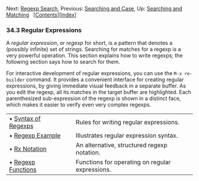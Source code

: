 

Next: [Regexp Search](Regexp-Search.html), Previous: [Searching and Case](Searching-and-Case.html), Up: [Searching and Matching](Searching-and-Matching.html)   \[[Contents](index.html#SEC_Contents "Table of contents")]\[[Index](Index.html "Index")]

### 34.3 Regular Expressions

A *regular expression*, or *regexp* for short, is a pattern that denotes a (possibly infinite) set of strings. Searching for matches for a regexp is a very powerful operation. This section explains how to write regexps; the following section says how to search for them.

For interactive development of regular expressions, you can use the `M-x re-builder` command. It provides a convenient interface for creating regular expressions, by giving immediate visual feedback in a separate buffer. As you edit the regexp, all its matches in the target buffer are highlighted. Each parenthesized sub-expression of the regexp is shown in a distinct face, which makes it easier to verify even very complex regexps.

|                                               |    |                                                 |
| :-------------------------------------------- | -- | :---------------------------------------------- |
| • [Syntax of Regexps](Syntax-of-Regexps.html) |    | Rules for writing regular expressions.          |
| • [Regexp Example](Regexp-Example.html)       |    | Illustrates regular expression syntax.          |
| • [Rx Notation](Rx-Notation.html)             |    | An alternative, structured regexp notation.     |
| • [Regexp Functions](Regexp-Functions.html)   |    | Functions for operating on regular expressions. |
